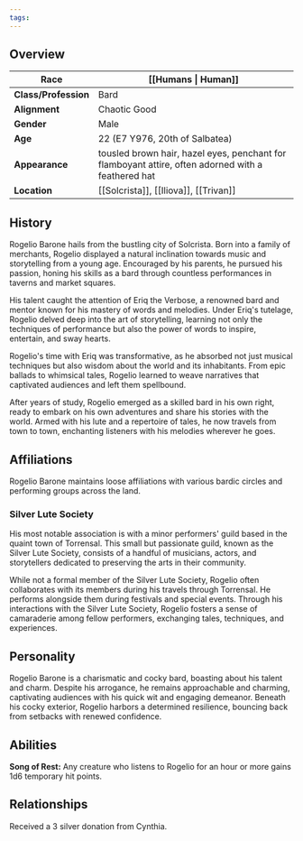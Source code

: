 ```yaml
---
tags:
---
```

## Overview
| **Race**             | [[Humans         \| Human]]                                                                        |
| -------------------- | -------------------------------------------------------------------------------------------------- |
| **Class/Profession** | Bard                                                                                               |
| **Alignment**        | Chaotic Good                                                                                       |
| **Gender**           | Male                                                                                               |
| **Age**              | 22 (E7 Y976, 20th of Salbatea)                                                                     |
| **Appearance**       | tousled brown hair, hazel eyes, penchant for flamboyant attire, often adorned with a feathered hat |
| **Location**         | [[Solcrista]], [[Iliova]], [[Trivan]]                                                                  |
## History
Rogelio Barone hails from the bustling city of Solcrista. Born into a family of merchants, Rogelio displayed a natural inclination towards music and storytelling from a young age. Encouraged by his parents, he pursued his passion, honing his skills as a bard through countless performances in taverns and market squares.

His talent caught the attention of Eriq the Verbose, a renowned bard and mentor known for his mastery of words and melodies. Under Eriq's tutelage, Rogelio delved deep into the art of storytelling, learning not only the techniques of performance but also the power of words to inspire, entertain, and sway hearts.

Rogelio's time with Eriq was transformative, as he absorbed not just musical techniques but also wisdom about the world and its inhabitants. From epic ballads to whimsical tales, Rogelio learned to weave narratives that captivated audiences and left them spellbound.

After years of study, Rogelio emerged as a skilled bard in his own right, ready to embark on his own adventures and share his stories with the world. Armed with his lute and a repertoire of tales, he now travels from town to town, enchanting listeners with his melodies wherever he goes.
## Affiliations
Rogelio Barone maintains loose affiliations with various bardic circles and performing groups across the land. 
### Silver Lute Society
His most notable association is with a minor performers' guild based in the quaint town of Torrensal. This small but passionate guild, known as the Silver Lute Society, consists of a handful of musicians, actors, and storytellers dedicated to preserving the arts in their community.

While not a formal member of the Silver Lute Society, Rogelio often collaborates with its members during his travels through Torrensal. He performs alongside them during festivals and special events. Through his interactions with the Silver Lute Society, Rogelio fosters a sense of camaraderie among fellow performers, exchanging tales, techniques, and experiences.
## Personality
Rogelio Barone is a charismatic and cocky bard, boasting about his talent and charm. Despite his arrogance, he remains approachable and charming, captivating audiences with his quick wit and engaging demeanor. Beneath his cocky exterior, Rogelio harbors a determined resilience, bouncing back from setbacks with renewed confidence.
## Abilities
**Song of Rest:** Any creature who listens to Rogelio for an hour or more gains 1d6 temporary hit points.
## Relationships
Received a 3 silver donation from Cynthia.
